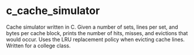 # c_cache_simulator
Cache simulator written in C. Given a number of sets, lines per set, and bytes per cache block, prints the number of hits, misses, and evictions that would occur. 
Uses the LRU replacement policy when evicting cache lines. Written for a college class.
